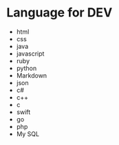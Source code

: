 # Language for DEV
- html
- css
- java
- javascript
- ruby
- python
- Markdown
- json
- c#
- c++
- c
- swift
- go
- php
- My SQL